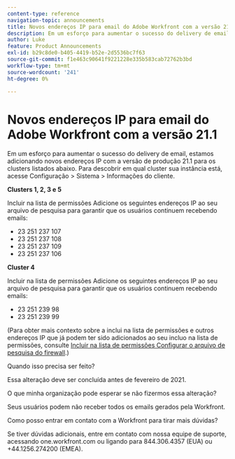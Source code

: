 ```yaml
---
content-type: reference
navigation-topic: announcements
title: Novos endereços IP para email do Adobe Workfront com a versão 21.1
description: Em um esforço para aumentar o sucesso do delivery de email, estamos adicionando novos endereços IP com a versão de produção 21.1 para os clusters listados abaixo. Para descobrir em qual cluster a instância está, vá para Configurar &gt; Sistema &gt; Informações do Cliente.
author: Luke
feature: Product Announcements
exl-id: b29c8de0-b405-4419-b52e-2d5536bc7f63
source-git-commit: f1e463c90641f9221228e335b583cab72762b3bd
workflow-type: tm+mt
source-wordcount: '241'
ht-degree: 0%

---
```


# Novos endereços IP para email do Adobe Workfront com a versão 21.1

Em um esforço para aumentar o sucesso do delivery de email, estamos adicionando novos endereços IP com a versão de produção 21.1 para os clusters listados abaixo. Para descobrir em qual cluster sua instância está, acesse Configuração > Sistema > Informações do cliente.

**Clusters 1, 2, 3 e 5**

Incluir na lista de permissões Adicione os seguintes endereços IP ao seu arquivo de pesquisa para garantir que os usuários continuem recebendo emails:

* 23 251 237 107
* 23 251 237 108
* 23 251 237 109
* 23 251 237 106

**Cluster 4**

Incluir na lista de permissões Adicione os seguintes endereços IP ao seu arquivo de pesquisa para garantir que os usuários continuem recebendo emails:

* 23 251 239 98
* 23 251 239 99

(Para obter mais contexto sobre a inclui na lista de permissões e outros endereços IP que já podem ter sido adicionados ao seu incluo na lista de permissões, consulte [Incluir na lista de permissões Configurar o arquivo de pesquisa do firewall](../../../administration-and-setup/get-started-wf-administration/configure-your-firewall.md).)

Quando isso precisa ser feito?

Essa alteração deve ser concluída antes de fevereiro de 2021.

O que minha organização pode esperar se não fizermos essa alteração?

Seus usuários podem não receber todos os emails gerados pela Workfront.

Como posso entrar em contato com a Workfront para tirar mais dúvidas?

Se tiver dúvidas adicionais, entre em contato com nossa equipe de suporte, acessando one.workfront.com ou ligando para 844.306.4357 (EUA) ou +44.1256.274200 (EMEA).
